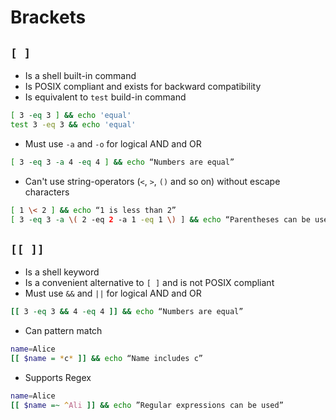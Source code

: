 # Brackets
## `[ ]`
- Is a shell built-in command
- Is POSIX compliant and exists for backward compatibility
- Is equivalent to `test` build-in command
```bash
[ 3 -eq 3 ] && echo 'equal'
test 3 -eq 3 && echo 'equal'
```
- Must use `-a` and `-o` for logical AND and OR
```bash
[ 3 -eq 3 -a 4 -eq 4 ] && echo “Numbers are equal”
```
- Can't use string-operators (`<`, `>`, `()` and so on) without escape characters
```bash
[ 1 \< 2 ] && echo “1 is less than 2”
[ 3 -eq 3 -a \( 2 -eq 2 -a 1 -eq 1 \) ] && echo “Parentheses can be used”
```

## `[[ ]]`
- Is a shell keyword
- Is a convenient alternative to `[ ]` and is not POSIX compliant
- Must use `&&` and `||` for logical AND and OR
```bash
[[ 3 -eq 3 && 4 -eq 4 ]] && echo “Numbers are equal”
```
- Can pattern match
```bash
name=Alice
[[ $name = *c* ]] && echo “Name includes c”
```
- Supports Regex
```bash
name=Alice
[[ $name =~ ^Ali ]] && echo ”Regular expressions can be used”
```